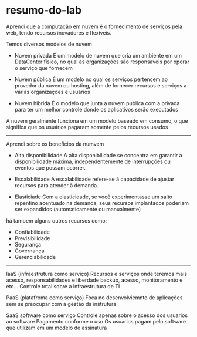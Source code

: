 # resumo-do-lab

Aprendi que a computação em nuvem é o fornecimento de serviços pela web, tendo recursos inovadores e flexíveis.

Temos diversos modelos de nuvem
- Nuvem privada
É um modelo de nuvem que cria um ambiente em um DataCenter fisico, no qual as organizações são responsaveis por operar o serviço que fornecem 

- Nuvem pública
É um modelo no qual os serviços pertencem ao provedor da nuvem ou hosting, além de fornecer recursos e serviços a várias organizações e usuários

- Nuvem hibrida
É o modelo que junta a nuvem publica com a privada para ter um melhor controle donde os aplicativos serão executados

A nuvem geralmente funciona em um modelo baseado em consumo, o que significa que os usuários pagaram somente pelos recursos usados

-------------------------------------------------------------------------------------------------------------------------------------

Aprendi sobre os beneficios da numvem

- Alta disponibilidade
A alta disponibilidade se concentra em garantir a 
disponibilidade máxima, independentemente de 
interrupções ou eventos que possam ocorrer.

- Escalabilidade
A escalabilidade refere-se à capacidade de ajustar recursos 
para atender à demanda.

- Elasticiade
Com a elasticidade, se você experimentasse um salto 
repentino acentuado na demanda, seus recursos 
implantados poderiam ser expandidos 
(automaticamente ou manualmente)

há tambem alguns outros recursos como: 
- Confiabilidade
- Previsibilidade
- Segurança
- Governança
- Gerenciabilidade
-------------------------------------------------------------------------------------------------------------------------------------
IaaS (infraestrutura como serviço)
Recursos e serviços onde teremos mais acesso, responsabilidades e liberdade
backup, acesso, monitoramento e etc...
Controle total sobre a infraestrutura de TI

PaaS (platafroma como serviço)
Foca no desenvolviemnto de aplicações sem se preocupar com a gestão da instrutura

SaaS software como serviço
Controle apenas sobre o acesso dos usuarios ao software
Pagamento conforme o uso
Os usuarios pagam pelo software que utilizam em um modelo de assinatura




